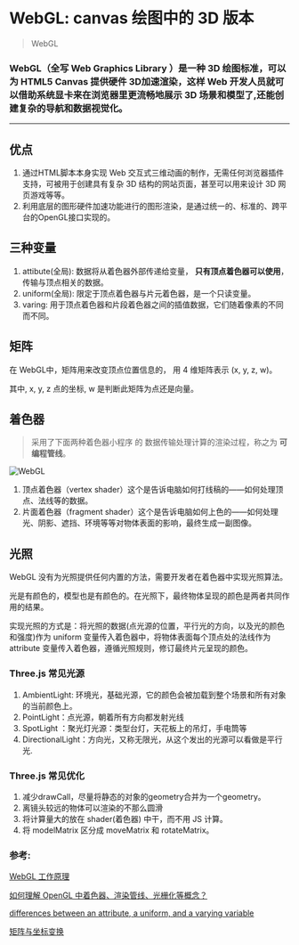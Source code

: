 # WebGL: canvas 绘图中的 3D 版本

> WebGL

### WebGL（全写 Web Graphics Library ）是一种 3D 绘图标准，可以为 HTML5 Canvas 提供硬件 3D加速渲染，这样 Web 开发人员就可以借助系统显卡来在浏览器里更流畅地展示 3D 场景和模型了,还能创建复杂的导航和数据视觉化。

***

## 优点

1. 通过HTML脚本本身实现 Web 交互式三维动画的制作，无需任何浏览器插件支持，可被用于创建具有复杂 3D 结构的网站页面，甚至可以用来设计 3D 网页游戏等等。
2. 利用底层的图形硬件加速功能进行的图形渲染，是通过统一的、标准的、跨平台的OpenGL接口实现的。

## 三种变量

1. attibute(全局): 数据将从着色器外部传递给变量， **只有顶点着色器可以使用**，传输与顶点相关的数据。
2. uniform(全局): 限定于顶点着色器与片元着色器，是一个只读变量。
3. varing: 用于顶点着色器和片段着色器之间的插值数据，它们随着像素的不同而不同。

## 矩阵

在 WebGL中，矩阵用来改变顶点位置信息的， 用 4 维矩阵表示 (x, y, z, w)。

其中, x, y, z 点的坐标, w 是判断此矩阵为点还是向量。

## 着色器

> 采用了下面两种着色器小程序 的 数据传输处理计算的渲染过程，称之为 **可编程管线**。

![WebGL](https://idsbllp.com/blog/artiles/img/webgl.png)

1. 顶点着色器（vertex shader）这个是告诉电脑如何打线稿的——如何处理顶点、法线等的数据。
2. 片面着色器（fragment shader）这个是告诉电脑如何上色的——如何处理光、阴影、遮挡、环境等等对物体表面的影响，最终生成一副图像。

## 光照

WebGL 没有为光照提供任何内置的方法，需要开发者在着色器中实现光照算法。

光是有颜色的，模型也是有颜色的。在光照下，最终物体呈现的颜色是两者共同作用的结果。

实现光照的方式是：将光照的数据(点光源的位置，平行光的方向，以及光的颜色和强度)作为 uniform 变量传入着色器中，将物体表面每个顶点处的法线作为 attribute 变量传入着色器，遵循光照规则，修订最终片元呈现的颜色。

### Three.js 常见光源

1. AmbientLight: 环境光，基础光源，它的颜色会被加载到整个场景和所有对象的当前颜色上。
2. PointLight：点光源，朝着所有方向都发射光线
3. SpotLight ：聚光灯光源：类型台灯，天花板上的吊灯，手电筒等
4. DirectionalLight：方向光，又称无限光，从这个发出的光源可以看做是平行光.

### Three.js 常见优化

1. 减少drawCall，尽量将静态的对象的geometry合并为一个geometry。
2. 离镜头较远的物体可以渲染的不那么圆滑
3. 将计算量大的放在 shader(着色器) 中干，而不用 JS 计算。
4. 将 modelMatrix 区分成 moveMatrix 和 rotateMatrix。

### 参考:

[WebGL 工作原理](https://webglfundamentals.org/webgl/lessons/zh_cn/webgl-how-it-works.html)

[如何理解 OpenGL 中着色器、渲染管线、光栅化等概念？](https://www.zhihu.com/question/29163054)

[differences between an attribute, a uniform, and a varying variable](https://stackoverflow.com/questions/17537879/in-webgl-what-are-the-differences-between-an-attribute-a-uniform-and-a-varying)

[矩阵与坐标变换](http://www.cnblogs.com/dojo-lzz/p/7223364.html)